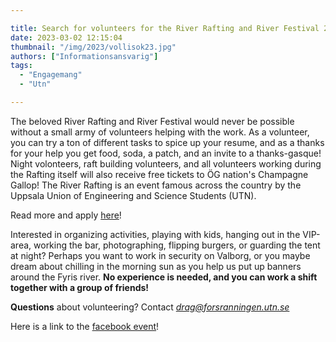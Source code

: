```yaml
---

title: Search for volunteers for the River Rafting and River Festival 2023
date: 2023-03-02 12:15:04
thumbnail: "/img/2023/vollisok23.jpg"
authors: ["Informationsansvarig"]
tags: 
  - "Engagemang"
  - "Utn"

---
```

The beloved River Rafting and River Festival would never be possible without a small army of volunteers helping with the work. As a volunteer, you can try a ton of different tasks to spice up your resume, and as a thanks for your help you get food, soda, a patch, and an invite to a thanks-gasque! Night volonteers, raft building volunteers, and all volunteers working during the Rafting itself will also receive free tickets to ÖG nation's Champagne Gallop! The River Rafting is an event famous across the country by the Uppsala Union of Engineering and Science Students (UTN).

Read more and apply [here](https://www.forsranningen.utn.se/volontar)!

Interested in organizing activities, playing with kids, hanging out in the VIP-area, working the bar, photographing, flipping burgers, or guarding the tent at night? Perhaps you want to work in security on Valborg, or you maybe dream about chilling in the morning sun as you help us put up banners around the Fyris river. **No experience is needed, and you can work a shift together with a group of friends!**

**Questions** about volunteering? Contact *drag@forsranningen.utn.se*

Here is a link to the [facebook event](https://www.facebook.com/events/987892738849287/?acontext=%7B%22ref%22%3A%2252%22%2C%22action_history%22%3A%22[%7B%5C%22surface%5C%22%3A%5C%22share_link%5C%22%2C%5C%22mechanism%5C%22%3A%5C%22share_link%5C%22%2C%5C%22extra_data%5C%22%3A%7B%5C%22invite_link_id%5C%22%3A748349073181341%7D%7D]%22%7D)!